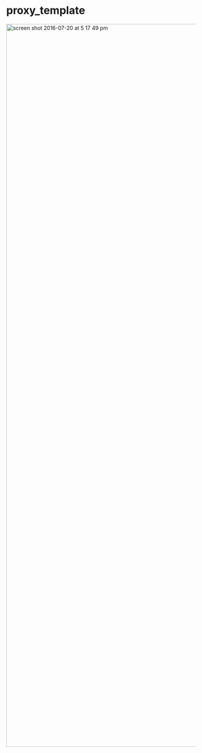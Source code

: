 # proxy_template
<img width="1920" alt="screen shot 2016-07-20 at 5 17 49 pm" src="https://cloud.githubusercontent.com/assets/7543353/17005169/61b9afc4-4e9e-11e6-995b-bdfae7964e3f.png">

